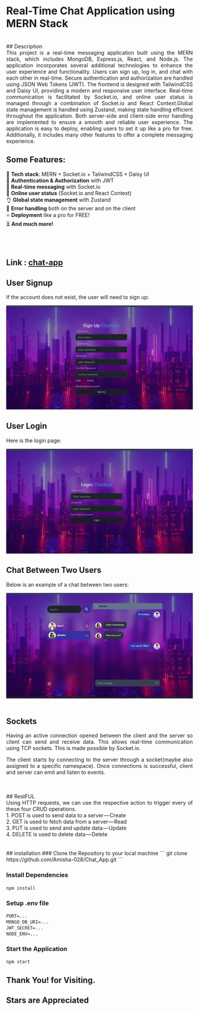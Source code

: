# Real-Time Chat Application using MERN Stack
<br>
## Description
<div style="text-align: justify;">
This project is a real-time messaging application built using the MERN stack, which includes MongoDB, Express.js, React, and Node.js. The application incorporates several additional technologies to enhance the user experience and functionality. Users can sign up, log in, and chat with each other in real-time. Secure authentication and authorization are handled using JSON Web Tokens (JWT). The frontend is designed with TailwindCSS and Daisy UI, providing a modern and responsive user interface. Real-time communication is facilitated by Socket.io, and online user status is managed through a combination of Socket.io and React Context.Global state management is handled using Zustand, making state handling efficient throughout the application. Both server-side and client-side error handling are implemented to ensure a smooth and reliable user experience. The application is easy to deploy, enabling users to set it up like a pro for free. Additionally, it includes many other features to offer a complete messaging experience.
</div>

## Some Features:

🌟 **Tech stack**: MERN + Socket.io + TailwindCSS + Daisy UI  
🎃 **Authentication & Authorization** with JWT  
👾 **Real-time messaging** with Socket.io  
🚀 **Online user status** (Socket.io and React Context)  
👌 **Global state management** with Zustand  
🐞 **Error handling** both on the server and on the client  
⭐ **Deployment** like a pro for FREE!  
⏳ **And much more!**

<br>
<br>

## Link : [chat-app](https://chat-app-db-yo4l.onrender.com/login)

## User Signup

If the account does not exist, the user will need to sign up:

![SignUp Page](./frontend/public/signup.png)
<br>
## User Login

Here is the login page:

![Login Page](./frontend/public/login.png)
<br>
## Chat Between Two Users

Below is an example of a chat between two users:

![Chat Page](./frontend/public/chat.png)
<br>
<br>
## Sockets
<div style="text-align: justify;">
Having an active connection opened between the client and the server so client can send and receive data. This allows real-time communication using TCP sockets. This is made possible by Socket.io.

The client starts by connecting to the server through a socket(maybe also assigned to a specific namespace). Once connections is successful, client and server can emit and listen to events.  
</div>
<br>
<br>
## RestFUL
<div style="text-align: justify;">
Using HTTP requests, we can use the respective action to trigger every of these four CRUD operations.
<br>
1. POST is used to send data to a server — Create
<br>
2. GET is used to fetch data from a server — Read
<br>  
3. PUT is used to send and update data — Update
<br>
4. DELETE is used to delete data — Delete
</div>
<br>
<br>
## installation
### Clone the Repository to your local machine 
```
git clone https://github.com/Amisha-028/Chat_App.git
```

### Install Dependencies

```
npm install
```

### Setup .env file

```dotenv
PORT=...
MONGO_DB_URI=...
JWT_SECRET=...
NODE_ENV=...
```

### Start the Application

```
npm start
```

## Thank You! for Visiting.
## Stars are Appreciated
